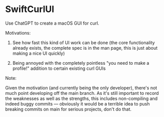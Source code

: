 # SwiftCurlUI

Use ChatGPT to create a macOS GUI for curl.

Motivations:

1. See how fast this kind of UI work can be done (the core functionality already exists, the complete spec is in the man page, this is just about making a nice UI quickly)

2. Being annoyed with the completely pointless "you need to make a profile!" addition to certain existing curl GUIs

Note:

Given the motivation (and currently being the only developer), there's not much point developing off the main branch. As it's still important to record the weaknesses as well as the strengths, this includes non-compiling and indeed buggy commits — obviously it would be a terrible idea to push breaking commits on main for serious projects, don't do that.
